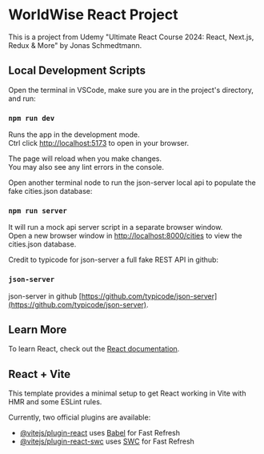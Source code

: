# WorldWise React Project

This is a project from Udemy "Ultimate React Course 2024: React, Next.js, Redux & More" by Jonas Schmedtmann.

## Local Development Scripts

Open the terminal in VSCode, make sure you are in the project's directory, and run:

### `npm run dev`

Runs the app in the development mode.\
Ctrl click [http://localhost:5173](http://localhost:5173) to open in your browser.

The page will reload when you make changes.\
You may also see any lint errors in the console.

Open another terminal node to run the json-server local api to populate the fake cities.json database:

### `npm run server`

It will run a mock api server script in a separate browser window.\
Open a new browser window in [http://localhost:8000/cities](http://localhost:8000/cities) to view the cities.json database.

Credit to typicode for json-server a full fake REST API in github:

### `json-server`

json-server in github [https://github.com/typicode/json-server](https://github.com/typicode/json-server).

## Learn More

To learn React, check out the [React documentation](https://reactjs.org/).

## React + Vite

This template provides a minimal setup to get React working in Vite with HMR and some ESLint rules.

Currently, two official plugins are available:

- [@vitejs/plugin-react](https://github.com/vitejs/vite-plugin-react/blob/main/packages/plugin-react/README.md) uses [Babel](https://babeljs.io/) for Fast Refresh
- [@vitejs/plugin-react-swc](https://github.com/vitejs/vite-plugin-react-swc) uses [SWC](https://swc.rs/) for Fast Refresh
